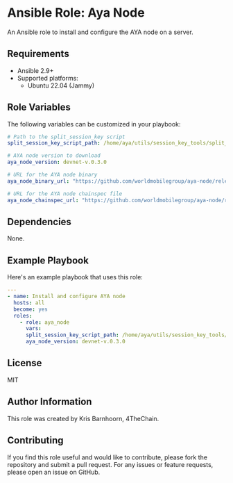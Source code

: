 # Ansible Role: Aya Node

An Ansible role to install and configure the AYA node on a server.

## Requirements

- Ansible 2.9+
- Supported platforms:
    - Ubuntu 22.04 (Jammy)

## Role Variables

The following variables can be customized in your playbook:

```yaml
# Path to the split_session_key script
split_session_key_script_path: /home/aya/utils/session_key_tools/split_session_key.sh

# AYA node version to download
aya_node_version: devnet-v.0.3.0

# URL for the AYA node binary
aya_node_binary_url: "https://github.com/worldmobilegroup/aya-node/releases/download/{{ aya_node_version }}/aya-node"

# URL for the AYA node chainspec file
aya_node_chainspec_url: "https://github.com/worldmobilegroup/aya-node/releases/download/{{ aya_node_version }}/wm-devnet-chainspec.json"
```

## Dependencies

None.

## Example Playbook

Here's an example playbook that uses this role:

```yaml
---
- name: Install and configure AYA node
  hosts: all
  become: yes
  roles:
    - role: aya_node
      vars:
      split_session_key_script_path: /home/aya/utils/session_key_tools/split_session_key.sh
      aya_node_version: devnet-v.0.3.0
```

## License

MIT

## Author Information

This role was created by Kris Barnhoorn, 4TheChain.

## Contributing

If you find this role useful and would like to contribute, please fork the repository and submit a pull request. For any issues or feature requests, please open an issue on GitHub.
